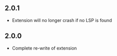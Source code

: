 ## 2.0.1
* Extension will no longer crash if no LSP is found

## 2.0.0
* Complete re-write of extension